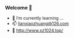 ### Welcome 👋

<!--
**xz1024/xz1024** is a ✨ _special_ ✨ repository because its `README.md` (this file) appears on your GitHub profile.

Here are some ideas to get you started:

- 🔭 I’m currently working on ...
- 🌱 I’m currently learning ...
- 👯 I’m looking to collaborate on ...
- 🤔 I’m looking for help with ...
- 💬 Ask me about ...
- 📫 How to reach me: ...
- 😄 Pronouns: ...
- ⚡ Fun fact: ...
![xz1024's github stats](https://github-readme-stats.vercel.app/api?username=xz1024) 
-->
- 🌱 I’m currently learning ...
- 📫 lianxiaozhuang@126.com
- 💬 http://www.xz1024.top/

